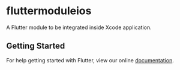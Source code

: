 # fluttermoduleios

A Flutter module to be integrated inside Xcode application.

## Getting Started

For help getting started with Flutter, view our online
[documentation](https://flutter.dev/).
